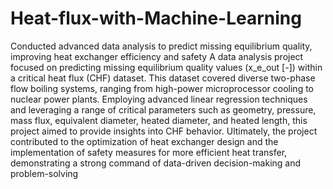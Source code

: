 # Heat-flux-with-Machine-Learning
Conducted advanced data analysis to predict missing equilibrium quality, improving heat exchanger efficiency and safety
A data analysis project focused on predicting missing equilibrium quality values (x_e_out [-]) within a critical heat flux (CHF) dataset. This dataset covered diverse two-phase flow boiling systems, ranging from high-power microprocessor cooling to nuclear power plants. Employing advanced linear regression techniques and leveraging a range of critical parameters such as geometry, pressure, mass flux, equivalent diameter, heated diameter, and heated length, this project aimed to provide insights into CHF behavior. Ultimately, the project contributed to the optimization of heat exchanger design and the implementation of safety measures for more efficient heat transfer, demonstrating a strong command of data-driven decision-making and problem-solving
